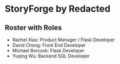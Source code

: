# StoryForge by Redacted
## Roster with Roles
- Rachel Xiao: Product Manager / Flask Developer
- David Chong: Front End Developer
- Michael Borczuk: Flask Developer
- Yuqing Wu: Backend SQL Developer
